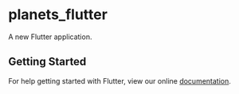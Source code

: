 # planets_flutter

A new Flutter application.

## Getting Started

For help getting started with Flutter, view our online
[documentation](https://flutter.io/).
